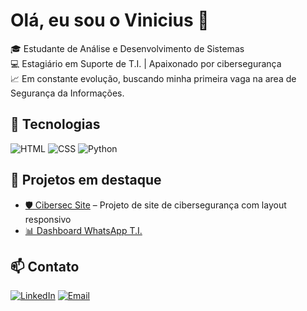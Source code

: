 # Olá, eu sou o Vinicius 👋

🎓 Estudante de Análise e Desenvolvimento de Sistemas  
💻 Estagiário em Suporte de T.I. | Apaixonado por cibersegurança  
📈 Em constante evolução, buscando minha primeira vaga na area de Segurança da Informações.

## 🚀 Tecnologias
![HTML](https://img.shields.io/badge/-HTML5-E34F26?style=flat-square&logo=html5&logoColor=white)
![CSS](https://img.shields.io/badge/-CSS3-1572B6?style=flat-square&logo=css3)
![Python](https://img.shields.io/badge/-Python-3776AB?style=flat-square&logo=python)

## 📌 Projetos em destaque
- [🛡️ Cibersec Site](https://github.com/seuuser/cibersec) – Projeto de site de cibersegurança com layout responsivo
- [📊 Dashboard WhatsApp T.I.](https://github.com/seuuser/dashboard-suporte)

## 📫 Contato
[![LinkedIn](https://img.shields.io/badge/-LinkedIn-blue?style=flat-square&logo=Linkedin&logoColor=white)](https://www.linkedin.com/in/vinicius-pereira27/)
[![Email](https://img.shields.io/badge/-Email-red?style=flat-square&logo=gmail&logoColor=white)](mailto:viniciuspereira102004@gmail.com)


